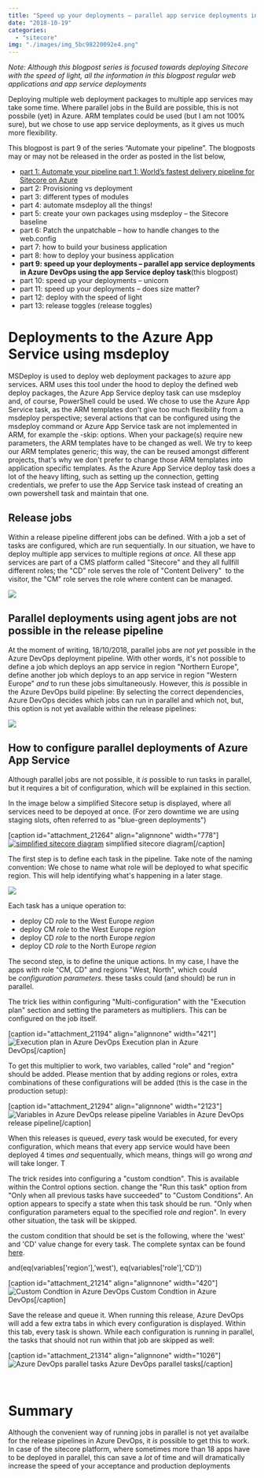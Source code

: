 ```yaml
---
title: "Speed up your deployments – parallel app service deployments in Azure DevOps"
date: "2018-10-19"
categories: 
  - "sitecore"
img: "./images/img_5bc98220092e4.png"
---
```


_Note: Although this blogpost series is focused towards deploying Sitecore with the speed of light, all the information in this blogpost regular web applications and app service deployments_

Deploying multiple web deployment packages to multiple app services may take some time. Where parallel jobs in the Build are possible, this is not possbile (yet) in Azure. ARM templates could be used (but I am not 100% sure), but we chose to use app service deployments, as it gives us much more flexibility.

This blogpost is part 9 of the series “Automate your pipeline”. The blogposts may or may not be released in the order as posted in the list below,

- [part 1: Automate your pipeline part 1: World’s fastest delivery pipeline for Sitecore on Azure](http://blog.baslijten.com/automate-your-pipeline-part-1-worlds-fastest-delivery-pipeline-for-sitecore-on-azure/)
- part 2: Provisioning vs deployment
- part 3: different types of modules
- part 4: automate msdeploy all the things!
- part 5: create your own packages using msdeploy – the Sitecore baseline
- part 6: Patch the unpatchable – how to handle changes to the web.config
- part 7: how to build your business application
- part 8: how to deploy your business application
- **part 9: speed up your deployments – parallel app service deployments in Azure** **DevOps using the app Service deploy task**(this blogpost)
- part 10: speed up your deployments – unicorn
- part 11: speed up your deployments – does size matter?
- part 12: deploy with the speed of light
- part 13: release toggles (release toggles)

# Deployments to the Azure App Service using msdeploy

MSDeploy is used to deploy web deployment packages to azure app services. ARM uses this tool under the hood to deploy the defined web deploy packages, the Azure App Service deploy task can use msdeploy and, of course, PowerShell could be used. We chose to use the Azure App Service task, as the ARM templates don't give too much flexibility from a msdeploy perspective; several actions that can be configured using the msdeploy command or Azure App Service task are not implemented in ARM, for example the -skip: options. When your package(s) require new parameters, the ARM templates have to be changed as well. We try to keep our ARM templates generic; this way, the can be reused amongst different projects, that's why we don't prefer to change those ARM templates into application specific templates. As the Azure App Service deploy task does a lot of the heavy lifting, such as setting up the connection, getting credentials, we prefer to use the App Service task instead of creating an own powershell task and maintain that one.

## Release jobs

Within a release pipeline different jobs can be defined. With a job a set of tasks are configured, which are run sequentially. In our situation, we have to deploy multiple app services to multiple regions _at once._ All these app services are part of a CMS platform called "Sitecore" and they all fullfill different roles; the "CD" role serves the role of "Content Delivery"  to the visitor, the "CM" role serves the role where content can be managed.

![](images/img_5bc9848b989d7.png)

## Parallel deployments using agent jobs are not possible in the release pipeline

At the moment of writing, 18/10/2018, parallel jobs are _not_ _yet_ possible in the Azure DevOps deployment pipeline. With other words, it's not possible to define a job which deploys an app service in region "Northern Europe", define another job which deploys to an app service in region "Western Europe" _and_ to run these jobs simultaneously. However, this _is_ possible in the Azure DevOps build pipeline: By selecting the correct dependencies, Azure DevOps decides which jobs can run in parallel and which not, but, this option is not yet available within the release pipelines:

![](images/img_5bc85f3dd5132.png)

## How to configure parallel deployments of Azure App Service

Although parallel jobs are not possible, it _is_ possible to run tasks in parallel, but it requires a bit of configuration, which will be explained in this section.

In the image below a simplified Sitecore setup is displayed, where all services need to be depoyed at once. (For zero downtime we are using staging slots, often referred to as "blue-green deployments")

\[caption id="attachment\_21264" align="alignnone" width="778"\][![simplified sitecore diagram](images/simplified-diagram-300x90.png)](http://blog.baslijten.com/wp-content/uploads/2018/10/simplified-diagram.png) simplified sitecore diagram\[/caption\]

The first step is to define each task in the pipeline. Take note of the naming convention: We chose to name what role will be deployed to what specific region. This will help identifying what's happening in a later stage.

![](images/img_5bc98ad135f9d.png)

Each task has a unique operation to:

- deploy CD _role_ to the West Europe _region_
- deploy CM _role_ to the West Europe _region_
- deploy CD _role_ to the north Europe _region_
- deploy CD _role_ to the North Europe _region_

The second step, is to define the unique actions. In my case, I have the apps with role "CM, CD" and regions "West, North", which could be _configuration parameters._ these tasks could (and should) be run in parallel.

The trick lies within configuring "Multi-configuration" with the "Execution plan" section and setting the parameters as multipliers. This can be configured on the job itself.

\[caption id="attachment\_21194" align="alignnone" width="421"\]![Execution plan in Azure DevOps](images/img_5bc864456a3af.png "Execution plan in Azure DevOps") Execution plan in Azure DevOps\[/caption\]

To get this multiplier to work, two variables, called "role" and "region" should be added. Please mention that by adding regions or roles, extra combinations of these configurations will be added (this is the case in the production setup):

\[caption id="attachment\_21294" align="alignnone" width="2123"\]![Variables in Azure DevOps release pipeline](images/img_5bc98c2df3572.png "Variables in Azure DevOps release pipeline") Variables in Azure DevOps release pipeline\[/caption\]

When this releases is queued, _every_ task would be executed, for every configuration, which means that every app service would have been deployed 4 times _and_ sequentually, which means, things will go wrong _and_ will take longer. T

The trick resides into configuring a "custom condtion". This is available within the Control options section. change the "Run this task" option from "Only when all previous tasks have succeeded" to "Custom Conditions". An option appears to specify a state when this task should be run. "Only when configuration parameters equal to the specified role _and_ region". In every other situation, the task will be skipped.

the custom condition that should be set is the following, where the 'west' and 'CD' value change for every task. The complete syntax can be found [here](https://docs.microsoft.com/en-us/azure/devops/pipelines/process/conditions?view=vsts&tabs=yaml).

and(eq(variables\['region'\],'west'), eq(variables\['role'\],'CD'))

\[caption id="attachment\_21214" align="alignnone" width="420"\]![](images/img_5bc865dbdc2f9.png "Custom Condtion in Azure DevOps") Custom Condtion in Azure DevOps\[/caption\]

Save the release and queue it. When running this release, Azure DevOps will add a few extra tabs in which every configuration is displayed. Within this tab, every task is shown. While each configuration is running in parallel, the tasks that should not run within that job are skipped as well:

\[caption id="attachment\_21314" align="alignnone" width="1026"\]![Azure DevOps parallel tasks](images/img_5bc98e17200aa.png "Azure DevOps parallel tasks") Azure DevOps parallel tasks\[/caption\]

 

# Summary

Although the convenient way of running jobs in parallel is not yet availalbe for the release pipelines in Azure DevOps, it _is_ possible to get this to work. In case of the sitecore platform, where sometimes more than 18 apps have to be deployed in parallel, this can save a _lot_ of time and will dramatically increase the speed of your acceptance and production deployments
